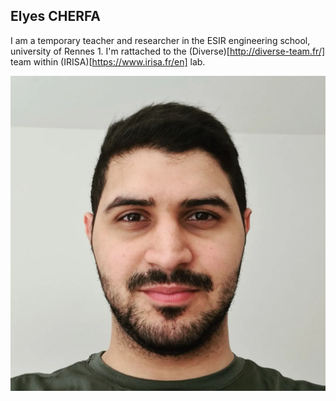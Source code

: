 ## Elyes CHERFA

I am a temporary teacher and researcher in the ESIR engineering school, university of Rennes 1. I'm rattached to the (Diverse)[http://diverse-team.fr/] team within (IRISA)[https://www.irisa.fr/en] lab. 

![](https://github.com/Cherfalyes/cherfaelyes.github.io/blob/gh-pages/received_498537324731078.webp)
